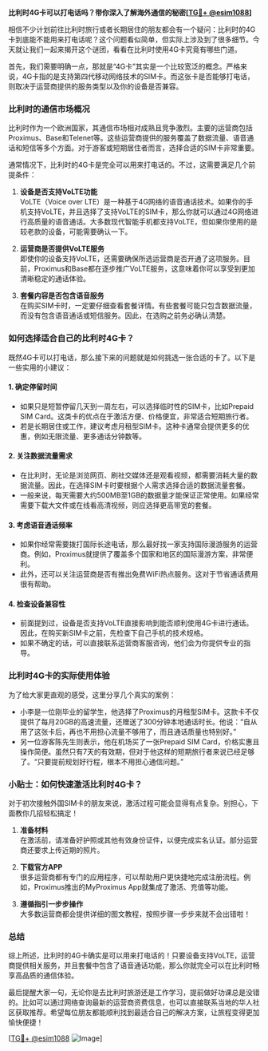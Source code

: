 **比利时4G卡可以打电话吗？带你深入了解海外通信的秘密[[TG💪+ @esim1088](https://t.me/s/esim1088)]**

相信不少计划前往比利时旅行或者长期居住的朋友都会有一个疑问：比利时的4G卡到底能不能用来打电话呢？这个问题看似简单，但实际上涉及到了很多细节。今天就让我们一起来揭开这个谜团，看看在比利时使用4G卡究竟有哪些门道。

首先，我们需要明确一点，那就是“4G卡”其实是一个比较宽泛的概念。严格来说，4G卡指的是支持第四代移动网络技术的SIM卡。而这张卡是否能够打电话，则取决于运营商提供的服务类型以及你的设备是否兼容。

### **比利时的通信市场概况**

比利时作为一个欧洲国家，其通信市场相对成熟且竞争激烈。主要的运营商包括Proximus、Base和Telenet等。这些运营商提供的服务覆盖了数据流量、语音通话和短信等多个方面。对于游客或短期居住者而言，选择合适的SIM卡非常重要。

通常情况下，比利时的4G卡是完全可以用来打电话的。不过，这需要满足几个前提条件：

1. **设备是否支持VoLTE功能**  
   VoLTE（Voice over LTE）是一种基于4G网络的语音通话技术。如果你的手机支持VoLTE，并且选择了支持VoLTE的SIM卡，那么你就可以通过4G网络进行高质量的语音通话。大多数现代智能手机都支持VoLTE，但如果你使用的是较老款的设备，可能需要确认一下。

2. **运营商是否提供VoLTE服务**  
   即使你的设备支持VoLTE，还需要确保所选运营商是否开通了这项服务。目前，Proximus和Base都在逐步推广VoLTE服务，这意味着你可以享受到更加清晰稳定的通话体验。

3. **套餐内容是否包含语音服务**  
   在购买SIM卡时，一定要仔细查看套餐详情。有些套餐可能只包含数据流量，而没有包含语音通话或短信服务。因此，在选购之前务必确认清楚。

### **如何选择适合自己的比利时4G卡？**

既然4G卡可以打电话，那么接下来的问题就是如何挑选一张合适的卡了。以下是一些实用的小建议：

#### **1. 确定停留时间**
   - 如果只是短暂停留几天到一周左右，可以选择临时性的SIM卡，比如Prepaid SIM Card。这类卡的优点在于激活方便、价格便宜，非常适合短期旅行者。
   - 若是长期居住或工作，建议考虑月租型SIM卡。这种卡通常会提供更多的优惠，例如无限流量、更多通话分钟数等。

#### **2. 关注数据流量需求**
   - 在比利时，无论是浏览网页、刷社交媒体还是观看视频，都需要消耗大量的数据流量。因此，在选择SIM卡时要根据个人需求选择合适的数据流量套餐。
   - 一般来说，每天需要大约500MB至1GB的数据量才能保证正常使用。如果经常需要下载大文件或在线看高清视频，则应选择更高带宽的套餐。

#### **3. 考虑语音通话频率**
   - 如果你经常需要拨打国际长途电话，那么最好找一家支持国际漫游服务的运营商。例如，Proximus就提供了覆盖多个国家和地区的国际漫游方案，非常便利。
   - 此外，还可以关注运营商是否有推出免费WiFi热点服务。这对于节省通话费用很有帮助。

#### **4. 检查设备兼容性**
   - 前面提到过，设备是否支持VoLTE直接影响到能否顺利使用4G卡进行通话。因此，在购买新SIM卡之前，先检查下自己手机的技术规格。
   - 如果不确定的话，可以直接联系运营商客服咨询，他们会为你提供专业的指导。

### **比利时4G卡的实际使用体验**

为了给大家更直观的感受，这里分享几个真实的案例：

- 小李是一位刚毕业的留学生，他选择了Proximus的月租型SIM卡。这款卡不仅提供了每月20GB的高速流量，还赠送了300分钟本地通话时长。他说：“自从用了这张卡后，再也不用担心流量不够用了，而且通话质量也特别好。”
- 另一位游客陈先生则表示，他在机场买了一张Prepaid SIM Card，价格实惠且操作简便。虽然只有7天的有效期，但对于他这样的短期旅行者来说已经足够了。“只要提前规划好行程，根本不用担心通信问题。”

### **小贴士：如何快速激活比利时4G卡？**

对于初次接触外国SIM卡的朋友来说，激活过程可能会显得有点复杂。别担心，下面教你几招轻松搞定！

1. **准备材料**  
   在激活前，请准备好护照或其他有效身份证件，以便完成实名认证。部分运营商还要求上传近期的照片。

2. **下载官方APP**  
   很多运营商都有专门的应用程序，可以帮助用户更快捷地完成注册流程。例如，Proximus推出的MyProximus App就集成了激活、充值等功能。

3. **遵循指引一步步操作**  
   大多数运营商都会提供详细的图文教程，按照步骤一步步来就不会出错啦！

### **总结**

综上所述，比利时的4G卡确实是可以用来打电话的！只要设备支持VoLTE，运营商提供相关服务，并且套餐中包含了语音通话功能，那么你就完全可以在比利时畅享高品质的通信体验。

最后提醒大家一句，无论你是去比利时旅游还是工作学习，提前做好功课总是没错的。比如可以通过网络查询最新的运营商资费信息，也可以直接联系当地的华人社区获取推荐。希望每位朋友都能顺利找到最适合自己的解决方案，让旅程变得更加愉快便捷！

[[TG💪+ @esim1088](https://t.me/s/esim1088) ![Image](https://i.postimg.cc/4NQfJmqS/Snipaste-2025-05-13-00-14-12.png)]